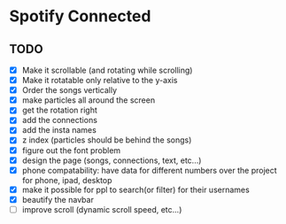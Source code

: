 # Spotify Connected

## TODO

- [X] Make it scrollable (and rotating while scrolling)
- [X] Make it rotatable only relative to the y-axis
- [X] Order the songs vertically
- [X] make particles all around the screen
- [X] get the rotation right
- [X] add the connections
- [X] add the insta names
- [X] z index (particles should be behind the songs)
- [X] figure out the font problem
- [X] design the page (songs, connections, text, etc...)
- [X] phone compatability: have data for different numbers over the project for phone, ipad, desktop
- [X] make it possible for ppl to search(or filter) for their usernames
- [X] beautify the navbar
- [ ] improve scroll (dynamic scroll speed, etc...)

